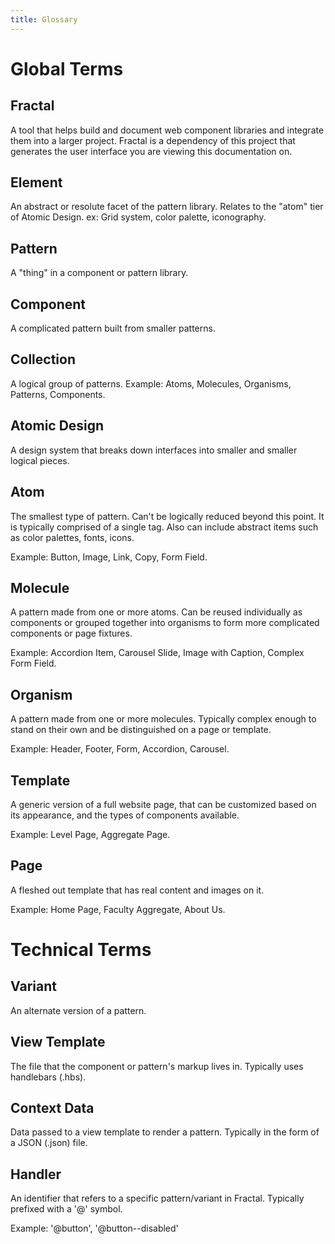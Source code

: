 ```yaml
---
title: Glossary
---
```


# Global Terms

## Fractal

A tool that helps build and document web component libraries and integrate them into a larger project. Fractal is a dependency of this project that generates the user interface you are viewing this documentation on.

## Element

An abstract or resolute facet of the pattern library. Relates to the "atom" tier of Atomic Design. ex: Grid system, color palette, iconography.

## Pattern

A "thing" in a component or pattern library.

## Component

A complicated pattern built from smaller patterns. 

## Collection

A logical group of patterns. Example: Atoms, Molecules, Organisms, Patterns, Components.

## Atomic Design

A design system that breaks down interfaces into smaller and smaller logical pieces. 

## Atom

The smallest type of pattern. Can't be logically reduced beyond this point. It is typically comprised of a single tag. Also can include abstract items such as color palettes, fonts, icons.

Example: Button, Image, Link, Copy, Form Field.

## Molecule

A pattern made from one or more atoms. Can be reused individually as components or grouped together into organisms to form more complicated components or page fixtures.

Example: Accordion Item, Carousel Slide, Image with Caption, Complex Form Field.

## Organism

A pattern made from one or more molecules. Typically complex enough to stand on their own and be distinguished on a page or template.
 
 Example: Header, Footer, Form, Accordion, Carousel.

## Template

A generic version of a full website page, that can be customized based on its appearance, and the types of components available.

Example: Level Page, Aggregate Page.

## Page

A fleshed out template that has real content and images on it.

Example: Home Page, Faculty Aggregate, About Us.

# Technical Terms

## Variant

An alternate version of a pattern.

## View Template
  
The file that the component or pattern's markup lives in. Typically uses handlebars (.hbs).
  
## Context Data
  
Data passed to a view template to render a pattern. Typically in the form of a JSON (.json) file.

## Handler

An identifier that refers to a specific pattern/variant in Fractal. Typically prefixed with a '@' symbol.

Example: '@button', '@button--disabled'
